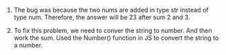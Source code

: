 1. The bug was because the two nums are added in type str instead of type num. Therefore, the answer will be 23 after sum 2 and 3. 

2. To fix this problem, we need to conver the string to number. And then work the sum. Used the Number() function in JS to convert the string to a number. 